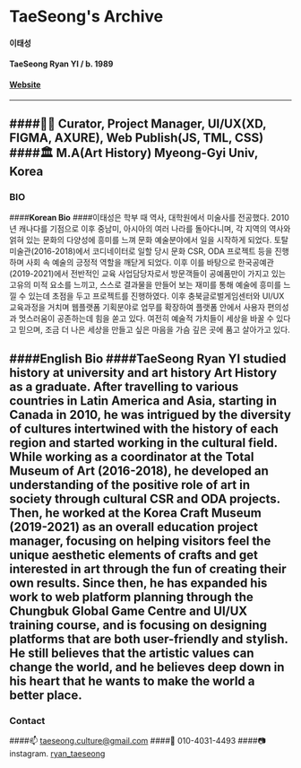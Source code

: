 # TaeSeong's Archive

#### **이태성** 
#### TaeSeong Ryan YI  / b. 1989
#### [Website](https://ryantaeseong.vercel.app/)
---
####🧟‍♂️ Curator, Project Manager, UI/UX(XD, FIGMA, AXURE), Web Publish(JS, TML, CSS)
####🏛️ M.A(Art History) Myeong-Gyi Univ, Korea
---
### BIO
####**Korean Bio**
####이태성은 학부 때 역사, 대학원에서 미술사를 전공했다. 2010년 캐나다를 기점으로 이후 중남미, 아시아의 여러 나라를 돌아다니며, 각 지역의 역사와 얽혀 있는 문화의 다양성에 흥미를 느껴 문화 예술분야에서 일을 시작하게 되었다. 토탈미술관(2016-2018)에서 코디네이터로 일할 당시 문화 CSR, ODA 프로젝트 등을 진행하며 사회 속 예술의 긍정적 역할을 깨닫게 되었다. 이후 이를 바탕으로 한국공예관(2019-2021)에서 전반적인 교육 사업담당자로서 방문객들이 공예품만이 가지고 있는 고유의 미적 요소를 느끼고, 스스로 결과물을 만들어 보는 재미를 통해 예술에 흥미를 느낄 수 있는데 초점을 두고 프로젝트를 진행하였다. 이후 충북글로벌게임센터와 UI/UX 교육과정을 거치며 웹플랫폼 기획분야로 업무를 확장하여 플랫폼 안에서 사용자 편의성과 멋스러움이 공존하는데 힘을 쏟고 있다. 여전히 예술적 가치들이 세상을 바꿀 수 있다고 믿으며, 조금 더 나은 세상을 만들고 싶은 마음을 가슴 깊은 곳에 품고 살아가고 있다.
  
####**English Bio**
####TaeSeong Ryan YI studied history at university and art history Art History as a graduate. After travelling to various countries in Latin America and Asia, starting in Canada in 2010, he was intrigued by the diversity of cultures intertwined with the history of each region and started working in the cultural field. While working as a coordinator at the Total Museum of Art (2016-2018), he developed an understanding of the positive role of art in society through cultural CSR and ODA projects. Then, he worked at the Korea Craft Museum (2019-2021) as an overall education project manager, focusing on helping visitors feel the unique aesthetic elements of crafts and get interested in art through the fun of creating their own results. Since then, he has expanded his work to web platform planning through the Chungbuk Global Game Centre and UI/UX training course, and is focusing on designing platforms that are both user-friendly and stylish. He still believes that the artistic values can change the world, and he believes deep down in his heart that he wants to make the world a better place.
---
### Contact
####📫 taeseong.culture@gmail.com
####📱 010-4031-4493
####📷 instagram. [ryan_taeseong](https://www.instagram.com/ryan_taeseong/)
